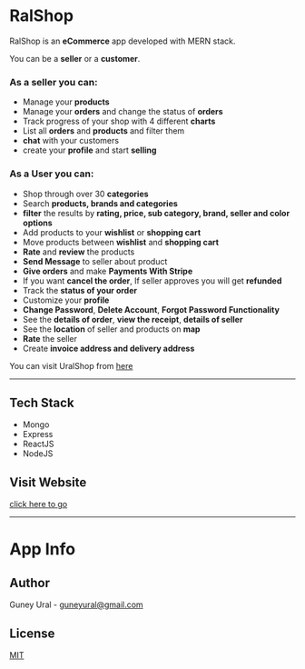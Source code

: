 # RalShop

RalShop is an **eCommerce** app developed with MERN stack. 

You can be a **seller** or a **customer**.

### As a **seller** you can:
- Manage your **products** 
- Manage your **orders** and change the status of **orders**
- Track progress of your shop with 4 different **charts**
- List all **orders** and **products** and filter them
- **chat** with your customers
- create your **profile** and start **selling**

### As a **User** you can:
- Shop through over 30 **categories** 
- Search **products, brands and categories**
- **filter** the results by **rating, price, sub category, brand, seller and color options**
- Add products to your **wishlist** or **shopping cart**
- Move products between **wishlist** and **shopping cart**
- **Rate** and **review** the products
- **Send Message** to seller about product
- **Give orders** and make **Payments With Stripe**
- If you want **cancel the order**, If seller approves you will get **refunded**
- Track the **status of your order**
- Customize your **profile**
- **Change Password**, **Delete Account**, **Forgot Password Functionality**
- See the **details of order**, **view the receipt**, **details of seller**
- See the **location** of seller and products on **map**
- **Rate** the seller
- Create **invoice address and delivery address**

You can visit UralShop from [here](https://practical-carson-947785.netlify.app/)

-----

## Tech Stack

- Mongo
- Express
- ReactJS
- NodeJS

## Visit Website
  
  [click here to go](https://practical-carson-947785.netlify.app/)
  
---

# App Info

## Author

Guney Ural - guneyural@gmail.com

## License

[MIT](https://choosealicense.com/licenses/mit/)
